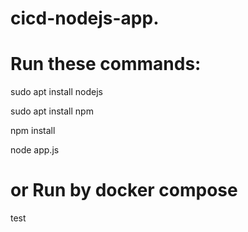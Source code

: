 # cicd-nodejs-app.


# Run these commands:

sudo apt install nodejs

sudo apt install npm

npm install

node app.js

# or Run by docker compose

test
